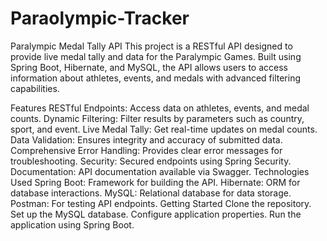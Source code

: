 # Paraolympic-Tracker
Paralympic Medal Tally API This project is a RESTful API designed to provide live medal tally and data for the Paralympic Games. Built using Spring Boot, Hibernate, and MySQL, the API allows users to access information about athletes, events, and medals with advanced filtering capabilities.

Features
RESTful Endpoints: Access data on athletes, events, and medal counts.
Dynamic Filtering: Filter results by parameters such as country, sport, and event.
Live Medal Tally: Get real-time updates on medal counts.
Data Validation: Ensures integrity and accuracy of submitted data.
Comprehensive Error Handling: Provides clear error messages for troubleshooting.
Security: Secured endpoints using Spring Security.
Documentation: API documentation available via Swagger.
Technologies Used
Spring Boot: Framework for building the API.
Hibernate: ORM for database interactions.
MySQL: Relational database for data storage.
Postman: For testing API endpoints.
Getting Started
Clone the repository.
Set up the MySQL database.
Configure application properties.
Run the application using Spring Boot.
